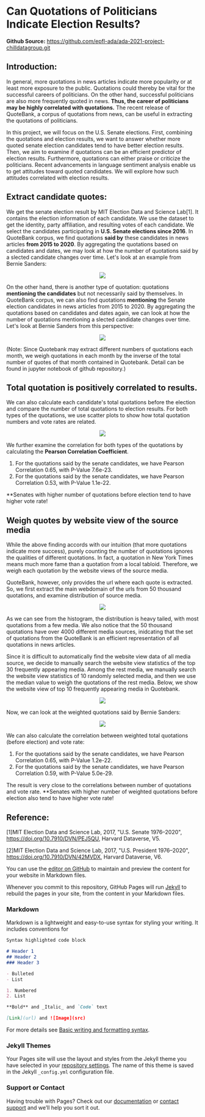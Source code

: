 # Can Quotations of Politicians Indicate Election Results?

**Github Source:** https://github.com/epfl-ada/ada-2021-project-chilldatagroup.git

## Introduction:

In general, more quotations in news articles indicate more popularity or at least more exposure to the public. Quotations could thereby be vital for the successful careers of politicians. On the other hand, successful politicians are also more frequently quoted in news. **Thus, the career of politicians may be highly correlated with quotations.** The recent release of QuoteBank, a corpus of quotations from news, can be useful in extracting the quotations of politicians. 

In this project, we will focus on the U.S. Senate elections. First, combining the quotations and election results, we want to answer whether more quoted senate election candidates tend to have better election results. Then, we aim to examine if quotations can be an efficient predictor of election results. Furthermore, quotations can either praise or criticize the politicians. Recent advancements in language sentiment analysis enable us to get attitudes toward quoted candidates. We will explore how such attitudes correlated with election results.

## Extract candidate quotes:

We get the senate election result by MIT Election Data and Science Lab[1]. It contains the election information of each candidate. We use the dataset to get the identity, party affiliation, and resulting votes of each candidate. We select the candidates participating in **U.S. Senate elections since 2016**. In QuoteBank corpus, we find quotations **said by** these candidates in news articles **from 2015 to 2020**. By aggregating the quotations based on candidates and dates, we may look at how the number of quotations said by a slected candidate changes over time. Let's look at an example from Bernie Sanders:

<p align="center">
  <img src="figures/Sanders_said.png" />
</p>

On the other hand, there is another type of quotation: quotations **mentioning the candidates** but not necessarily said by themselves. In QuoteBank corpus, we can also find quotations **mentioning** the Senate election candidates in news articles from 2015 to 2020. By aggregating the quotations based on candidates and dates again, we can look at how the number of quotations mentioning a slected candidate changes over time. Let's look at Bernie Sanders from this perspective:

<p align="center">
  <img src="figures/Sanders_said.png" />
</p>

(Note: Since Quotebank may extract different numbers of quotations each month, we weigh quotations in each month by the inverse of the total number of quotes of that month contained in Quotebank. Detail can be found in jupyter notebook of github repository.)

## Total quotation is positively correlated to results.

We can also calculate each candidate's total quotations before the election and compare the number of total quotations to election results. For both types of the quotations, we use scatter plots to show how total quotation numbers and vote rates are related.

<p align="center">
  <img src="figures/Sanders_said.png" />
</p>

We further examine the correlation for both types of the quotations by calculating the **Pearson Correlation Coefficient**. 

1. For the quotations said by the senate candidates, we have Pearson Correlation 0.65, with P-Value 7.6e-23. 
2. For the quotations said by the senate candidates, we have Pearson Correlation 0.53, with P-Value 1.1e-22.

**Senates with higher number of quotations before election tend to have higher vote rate!

## Weigh quotes by website view of the source media

While the above finding accords with our intuition (that more quotations indicate more success), purely counting the number of quotations ignores the qualities of different quotations. In fact, a quotation in New York Times means much more fame than a quotation from a local tabloid. Therefore, we weigh each quotation by the website views of the source media.

QuoteBank, however, only provides the url where each quote is extracted. So, we first extract the main webdomain of the urls from 50 thousand quotations, and examine distribution of source media. 

<p align="center">
  <img src="figures/Sanders_said.png" />
</p>

As we can see from the histogram, the distribution is heavy tailed, with most quotations from a few media. We also notice that the 50 thousand quotations have over 4000 different media sources, inidcating that the set of quotations from the QuoteBank is an efficient representation of all quotations in news articles.

Since it is difficult to automatically find the website view data of all media source, we decide to manually search the website view statistics of the top 30 frequently appearing media. Among the rest media, we manually search the website view statistics of 10 randomly selected media, and then we use the median value to weigh the quotations of the rest media. Below, we show the website view of top 10 frequently appearing media in Quotebank.

<p align="center">
  <img src="figures/Sanders_said.png" />
</p>

Now, we can look at the weighted quotations said by Bernie Sanders:

<p align="center">
  <img src="figures/Sanders_said.png" />
</p>

We can also calculate the correlation between weighted total quotations (before election) and vote rate:

1. For the quotations said by the senate candidates, we have Pearson Correlation 0.65, with P-Value 1.2e-22. 
2. For the quotations said by the senate candidates, we have Pearson Correlation 0.59, with P-Value 5.0e-29.

The result is very close to the correlations between number of quotations and vote rate. **Senates with higher number of weighted quotations before election also tend to have higher vote rate!

## Reference:

[1]MIT Election Data and Science Lab, 2017, "U.S. Senate 1976–2020", https://doi.org/10.7910/DVN/PEJ5QU, Harvard Dataverse, V5.

[2]MIT Election Data and Science Lab, 2017, "U.S. President 1976–2020", https://doi.org/10.7910/DVN/42MVDX, Harvard Dataverse, V6.


You can use the [editor on GitHub](https://github.com/zihan-wu/SenateQuotationWeb/edit/gh-pages/index.md) to maintain and preview the content for your website in Markdown files.

Whenever you commit to this repository, GitHub Pages will run [Jekyll](https://jekyllrb.com/) to rebuild the pages in your site, from the content in your Markdown files.




### Markdown

Markdown is a lightweight and easy-to-use syntax for styling your writing. It includes conventions for

```markdown
Syntax highlighted code block

# Header 1
## Header 2
### Header 3

- Bulleted
- List

1. Numbered
2. List

**Bold** and _Italic_ and `Code` text

[Link](url) and ![Image](src)
```

For more details see [Basic writing and formatting syntax](https://docs.github.com/en/github/writing-on-github/getting-started-with-writing-and-formatting-on-github/basic-writing-and-formatting-syntax).

### Jekyll Themes

Your Pages site will use the layout and styles from the Jekyll theme you have selected in your [repository settings](https://github.com/zihan-wu/SenateQuotationWeb/settings/pages). The name of this theme is saved in the Jekyll `_config.yml` configuration file.

### Support or Contact

Having trouble with Pages? Check out our [documentation](https://docs.github.com/categories/github-pages-basics/) or [contact support](https://support.github.com/contact) and we’ll help you sort it out.
